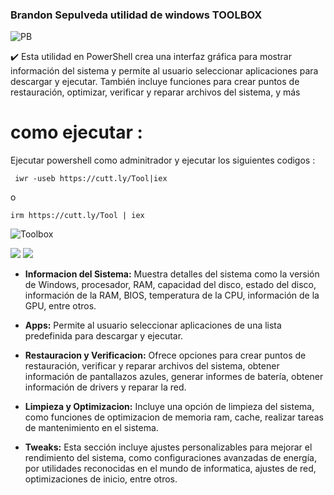 ### Brandon Sepulveda utilidad de windows TOOLBOX

![PB](https://github.com/PapiBrandon66/Toolbox/assets/88468929/302dc102-11ff-40fe-9ec4-ab0cc6e6bb28)

✔️ Esta utilidad en PowerShell crea una interfaz gráfica para mostrar información del sistema y permite al usuario seleccionar aplicaciones para descargar y ejecutar. También incluye funciones para crear puntos de restauración, optimizar, verificar y reparar archivos del sistema, y más

# como ejecutar :
Ejecutar powershell como adminitrador  y ejecutar los siguientes codigos
 :

     iwr -useb https://cutt.ly/Tool|iex 
o

    irm https://cutt.ly/Tool | iex

![Toolbox](https://github.com/PapiBrandon66/Toolbox/assets/88468929/3b96e147-d6c2-4fe1-b12b-492b73ec6821)


![](https://img.shields.io/github/stars/pandao/editor.md.svg) ![](https://img.shields.io/github/forks/pandao/editor.md.svg) 

- **Informacion del Sistema:** 
Muestra detalles del sistema como la versión de Windows, procesador, RAM, capacidad del disco, estado del disco, información de la RAM, BIOS, temperatura de la CPU, información de la GPU, entre otros.

- **Apps:** 
Permite al usuario seleccionar aplicaciones de una lista predefinida para descargar y ejecutar.

- **Restauracion y Verificacion:** 
Ofrece opciones para crear puntos de restauración, verificar y reparar archivos del sistema, obtener información de pantallazos azules, generar informes de batería, obtener información de drivers y reparar la red.

- **Limpieza y Optimizacion:**
Incluye una opción de limpieza del sistema, como funciones de optimizacion de memoria ram, cache, realizar tareas de mantenimiento en el sistema.

- **Tweaks:**
Esta sección  incluye  ajustes personalizables para mejorar el rendimiento del sistema, como configuraciones avanzadas de energía, por utilidades reconocidas en el mundo de informatica, ajustes de red, optimizaciones de inicio, entre otros.
